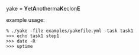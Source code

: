 yake = **Y**et**A**notherma**K**eclon**E**


example usage:
```
% ./yake -file examples/yakefile.yml -task task1
>>> echo task1 step1
>>> date -R
>>> uptime
```
